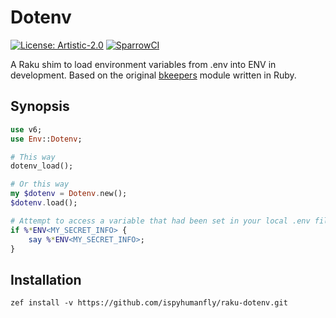 # Dotenv

[![License: Artistic-2.0](https://img.shields.io/badge/License-Artistic%202.0-0298c3.svg)](https://opensource.org/licenses/Artistic-2.0)
[![SparrowCI](https://ci.sparrowhub.io/project/gh-ispyhumanfly-raku-dotenv/badge)](https://ci.sparrowhub.io)

A Raku shim to load environment variables from .env into ENV in development. Based on the original [bkeepers](https://github.com/bkeepers/dotenv) module written in Ruby.

## Synopsis

```raku
use v6;
use Env::Dotenv;

# This way
dotenv_load();

# Or this way
my $dotenv = Dotenv.new();
$dotenv.load();

# Attempt to access a variable that had been set in your local .env file
if %*ENV<MY_SECRET_INFO> {
    say %*ENV<MY_SECRET_INFO>;
}

```

## Installation

```shell
zef install -v https://github.com/ispyhumanfly/raku-dotenv.git
```
